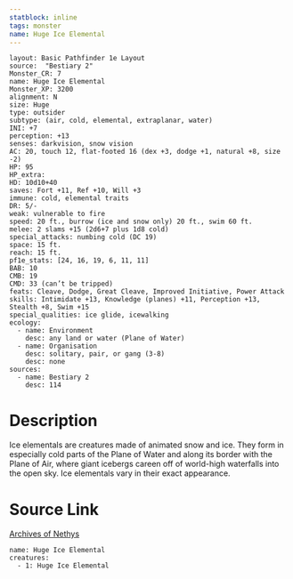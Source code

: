 ```yaml
---
statblock: inline
tags: monster
name: Huge Ice Elemental
---
```

```statblock
layout: Basic Pathfinder 1e Layout
source:  "Bestiary 2"
Monster_CR: 7
name: Huge Ice Elemental
Monster_XP: 3200
alignment: N
size: Huge
type: outsider
subtype: (air, cold, elemental, extraplanar, water)
INI: +7
perception: +13
senses: darkvision, snow vision
AC: 20, touch 12, flat-footed 16 (dex +3, dodge +1, natural +8, size -2)
HP: 95
HP_extra: 
HD: 10d10+40
saves: Fort +11, Ref +10, Will +3
immune: cold, elemental traits
DR: 5/-
weak: vulnerable to fire
speed: 20 ft., burrow (ice and snow only) 20 ft., swim 60 ft.
melee: 2 slams +15 (2d6+7 plus 1d8 cold)
special_attacks: numbing cold (DC 19)
space: 15 ft.
reach: 15 ft.
pf1e_stats: [24, 16, 19, 6, 11, 11]
BAB: 10
CMB: 19
CMD: 33 (can’t be tripped)
feats: Cleave, Dodge, Great Cleave, Improved Initiative, Power Attack
skills: Intimidate +13, Knowledge (planes) +11, Perception +13, Stealth +8, Swim +15
special_qualities: ice glide, icewalking
ecology:
  - name: Environment
    desc: any land or water (Plane of Water)
  - name: Organisation
    desc: solitary, pair, or gang (3-8)
    desc: none
sources:
  - name: Bestiary 2
    desc: 114
```
# Description
Ice elementals are creatures made of animated snow and ice. They form in especially cold parts of the Plane of Water and along its border with the Plane of Air, where giant icebergs careen off of world-high waterfalls into the open sky. Ice elementals vary in their exact appearance.
# Source Link
[Archives of Nethys](https://aonprd.com/MonsterDisplay.aspx?ItemName=Huge%20Ice%20Elemental)
```encounter-table
name: Huge Ice Elemental
creatures:
  - 1: Huge Ice Elemental
```
